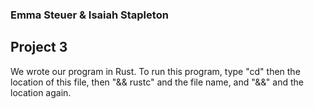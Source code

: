 
### Emma Steuer & Isaiah Stapleton
## Project 3

We wrote our program in Rust. To run this program, type "cd" then the location of this file, then "&& rustc" and the file name, and "&&" and the location again.
